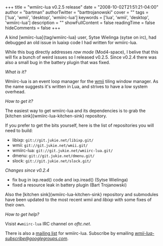 +++
title = "wmiirc-lua v0.2.5 release"
date = "2008-10-02T21:51:21-04:00"
author = "bartman"
authorTwitter = "barttrojanowski"
cover = ""
tags = ['lua', 'wmii', 'desktop', 'wmiirc-lua']
keywords = ['lua', 'wmii', 'desktop', 'wmiirc-lua']
description = ""
showFullContent = false
readingTime = false
hideComments = false
+++

A kind [wmiirc-lua]{tag/wmiirc-lua} user, Sytse Wielinga (sytse on irc), had
debugged an old issue in luaixp code I had written for wmiirc-lua.

While this bug directly addresses *raw mode* (Mod4-space), I belive that this will fix
a bunch of weird issues so I released v0.2.5.  Since v0.2.4 there was also a small
bug in the battery plugin that was fixed.

<!--more-->

*What is it?*

Wmiirc-lua is an event loop manager for the [wmii](http://www.suckless.org/wiki/wmii)
tiling window manager.  As the name suggests it's written in Lua, and strives to
have a low system overhead.

*How to get it?*

The easiest way to get wmiirc-lua and its dependencies is to grab the 
[kitchen sink]{wmiirc-lua-kitchen-sink} repository.

If you prefer to get the bits yourself, here is the list of repositories you
will need to build:

  * libixp: `git://git.jukie.net/libixp.git/`
  * wmii: `git://git.jukie.net/wmii.git/`
  * wmiirc-lua: `git://git.jukie.net/wmiirc-lua.git/`
  * dmenu: `git://git.jukie.net/dmenu.git/`
  * slock: `git://git.jukie.net/slock.git/`

*Changes since v0.2.4*

  * fix bug in ixp.read() code and ixp.iread() (Sytse Wielinga)
  * fixed a resource leak in battery plugin (Bart Trojanowski)

Also the [kitchen sink]{wmiirc-lua-kitchen-sink} repository and submodules have been updated
to the most recent *wmii* and *libixp* with some fixes of their own.

*How to get help?*

Visist `#wmiirc-lua` IRC channel on *oftc.net*.

There is also a [mailing list](http://groups.google.ca/group/wmii-lua) for wmiirc-lua.
Subscribe by emailing *wmii-lua-subscribe@googlegroups.com*.

<SCRIPT type='text/javascript' language='JavaScript' src='http://www.ohloh.net/projects/8254/badge_js'></SCRIPT>